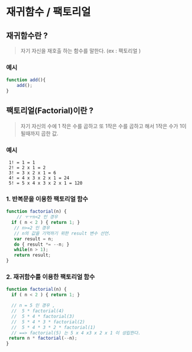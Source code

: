 
# 재귀함수 / 팩토리얼
## 재귀함수란 ? 
> 자기 자신을 재호출 하는 함수를 말한다. (ex : 팩토리얼 )
### 예시
``` javascript
function add(){
    add();
}
```
## 팩토리얼(Factorial)이란 ?
> 자기 자신의 수에 1 작은 수를 곱하고 또 1작은 수를 곱하고 해서 1작은 수가 1이 될때까지 곱한 값.
### 예시
```
 1! = 1 = 1
 2! = 2 x 1 = 2
 3! = 3 x 2 x 1 = 6
 4! = 4 x 3 x 2 x 1 = 24
 5! = 5 x 4 x 3 x 2 x 1 = 120
```
### 1. 반복문을 이용한 팩토리얼 함수
``` javascript
function factorial(n) {
    // ㅜㅜn<2 인 경우
  if ( n < 2 ) { return 1; }
   // n>=2 인 경우
   // n의 값을 기억하기 위한 result 변수 선언.
   var result = n;
   do { result *= --n; }
   while(n > 1);
   return result;
}
```

### 2. 재귀함수를 이용한 팩토리얼 함수
``` javascript
function factorial(n) {
  if ( n < 2 ) { return 1; }

  // n = 5 인 경우 ,
  //  5 * factorial(4)
  //  5 * 4 * factorial(3) 
  //  5 * 4 * 3 * factorial(2) 
  //  5 * 4 * 3 * 2 * factorial(1)
  // ==> factorial(5) 는 5 x 4 x3 x 2 x 1 이 성립한다.
 return n * factorial(--n);
}
```
 

